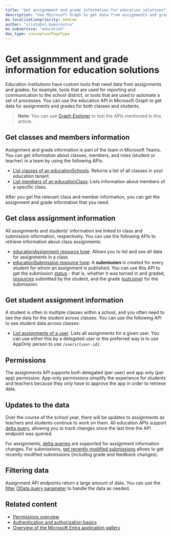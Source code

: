 ```yaml
---
title: "Get assignmment and grade information for education solutions"
description: "Use Microsoft Graph to get data from assignments and grades for education solution reporting, communication, and automation tools."
ms.localizationpriority: medium
author: "cristobal-buenrostro"
ms.subservice: "education"
doc_type: conceptualPageType
---
```


# Get assignmment and grade information for education solutions

Education institutions have custom tools that need data from assignments and grades; for example, tools that are used for reporting and communication to the school district, or tools that are used to automate a set of processes. You can use the education API in Microsoft Graph to get data for assignments and grades for both classes and students.

> **Note:** You can use [Graph Explorer](https://developer.microsoft.com/en-us/graph/graph-explorer) to test the APIs mentioned in this article.

## Get classes and members information

Assignment and grade information is part of the team in Microsoft Teams. You can get information about classes, members, and roles (student or teacher) in a team by using the following APIs:

- [List classes of an educationSchools](/graph/api/educationschool-list-classes): Returns a list of all classes in your education tenant.
- [List members of an educationClass](/graph/api/educationclass-list-members): Lists information about members of a specific class.

After you get the relevant class and member information, you can get the assignment and grade information that you need.

## Get class assignment information

All assignments and students' information are linked to class and submission information, respectively. You can use the following APIs to retrieve information about class assignments:

- [educationAssignment resource type](/graph/api/resources/educationassignment): Allows you to list and see all data for assignments in a class.
- [educationSubmission resource type](/graph/api/resources/educationsubmission): A **submission** is created for every student for whom an assignment is published. You can use this API to get the submission [status](/graph/api/resources/educationsubmission#properties) - that is, whether it was turned in and graded, [resources](/graph/api/educationsubmissionresource-get) submitted by the student, and the grade ([outcome](/graph/api/resources/educationoutcome)) for the submission.

## Get student assignment information

A student is often in multiple classes within a school, and you often need to see the data for the student across classes. You can use the following API to see student data across classes:

- [List assignments of a user](/graph/api/educationuser-list-assignments): Lists all assignments for a given user. You can use either this by a delegated user or the preferred way is to use AppOnly person to use  `/users/{user-id}`.

## Permissions

The assignments API supports both delegated (per user) and app only (per app) permission. App-only permissions simplify the experience for students and teachers because they only have to approve the app in order to retrieve data. 

## Updates to the data

Over the course of the school year, there will be updates to assignments as teachers and students continue to work on them. All education APIs support [delta query](/graph/api/educationschool-delta), allowing you to track changes since the last time the API endpoint was queried.

For assignments, [delta queries](/graph/api/educationassignment-delta) are supported for assignment information changes. 
For submissions, [get recently modified submissions](/graph/api/educationclass-getrecentlymodifiedsubmissions) allows to get recently modified submissions (including grade and feedback changes).

## Filtering data

Assignment API endpoints return a large amount of data. You can use the [filter](/graph/query-parameters#filter-parameter) [OData query parameter](/graph/query-parameters) to handle the data as needed. 

## Related content

* [Permissions overview](/graph/permissions-overview?tabs=http) 
* [Authentication and authorization basics](/graph/auth/auth-concepts#register-your-app-with-the-microsoft-identity-platform) 
* [Overview of the Microsoft Entra application gallery](/azure/active-directory/manage-apps/overview-application-gallery)
